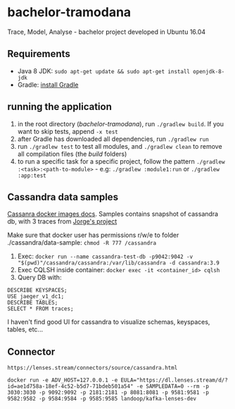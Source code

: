 # bachelor-tramodana

Trace, Model, Analyse - bachelor project developed in Ubuntu 16.04

## Requirements

- Java 8 JDK: `sudo apt-get update && sudo apt-get install openjdk-8-jdk`
- Gradle: [install Gradle](https://gradle.org/install/)

## running the application

1. in the root directory (_bachelor-tramodana_), run `./gradlew build`. If you want to skip tests, append `-x test`
2. after Gradle has downloaded all dependencies, run `./gradlew run`
3. run `./gradlew test` to test all modules, and `./gradlew clean` to remove all compilation files (the _build_ folders)
4. to run a specific task for a specific project, follow the pattern `./gradlew  :<task>:<path-to-module>` - e.g: `./gradlew :module1:run` or `./gradlew :app:test`

## Cassandra data samples

[Cassanra docker images docs](https://hub.docker.com/_/cassandra/).
Samples contains snapshot of cassandra db, with 3 traces from [Jorge's project](https://github.com/jeqo/poc-opentrancing-jvm)

Make sure that docker user has permissions r/w/e to folder ./cassandra/data-sample: `chmod -R 777 /cassandra`

1. Exec: `docker run --name cassandra-test-db -p9042:9042 -v "$(pwd)"/cassandra/cassandra:/var/lib/cassandra -d cassandra:3.9` 
2. Exec CQLSH inside container: `docker exec -it <container_id> cqlsh`
3. Query DB with:

```mysql
DESCRIBE KEYSPACES;
USE jaeger_v1_dc1;
DESCRIBE TABLES;
SELECT * FROM traces;
```

I haven't find good UI for cassandra to visualize schemas, keyspaces, tables, etc...


## Connector
`https://lenses.stream/connectors/source/cassandra.html`  
```
docker run -e ADV_HOST=127.0.0.1 -e EULA="https://dl.lenses.stream/d/?id=ae1d758a-18ef-4c52-b5d7-71bdeb501a54" -e SAMPLEDATA=0 --rm -p 3030:3030 -p 9092:9092 -p 2181:2181 -p 8081:8081 -p 9581:9581 -p 9582:9582 -p 9584:9584 -p 9585:9585 landoop/kafka-lenses-dev
```

